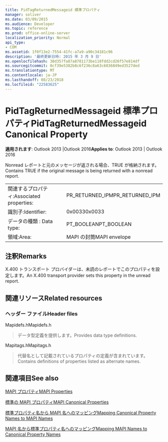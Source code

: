 ```yaml
---
title: PidTagReturnedMessageid 標準プロパティ
manager: soliver
ms.date: 03/09/2015
ms.audience: Developer
ms.topic: reference
ms.prod: office-online-server
localization_priority: Normal
api_type:
- COM
ms.assetid: 1f0f13e2-7554-41fc-a7a9-a90c34181c96
description: '最終更新日時: 2015 年 3 月 9 日'
ms.openlocfilehash: 38d357fa87a8781173be118fdd2cd26f57e814df
ms.sourcegitcommit: 0cf39e5382b8c6f236c8a63c6036849ed3527ded
ms.translationtype: MT
ms.contentlocale: ja-JP
ms.lasthandoff: 08/23/2018
ms.locfileid: "22583625"
---
```

# <a name="pidtagreturnedmessageid-canonical-property"></a><span data-ttu-id="2b9ac-103">PidTagReturnedMessageid 標準プロパティ</span><span class="sxs-lookup"><span data-stu-id="2b9ac-103">PidTagReturnedMessageid Canonical Property</span></span>

  
  
<span data-ttu-id="2b9ac-104">**適用されます**: Outlook 2013 |Outlook 2016</span><span class="sxs-lookup"><span data-stu-id="2b9ac-104">**Applies to**: Outlook 2013 | Outlook 2016</span></span> 
  
<span data-ttu-id="2b9ac-105">Nonread レポートと元のメッセージが返される場合、TRUE が格納されます。</span><span class="sxs-lookup"><span data-stu-id="2b9ac-105">Contains TRUE if the original message is being returned with a nonread report.</span></span>
  
|||
|:-----|:-----|
|<span data-ttu-id="2b9ac-106">関連するプロパティ:</span><span class="sxs-lookup"><span data-stu-id="2b9ac-106">Associated properties:</span></span>  <br/> |<span data-ttu-id="2b9ac-107">PR_RETURNED_IPM</span><span class="sxs-lookup"><span data-stu-id="2b9ac-107">PR_RETURNED_IPM</span></span>  <br/> |
|<span data-ttu-id="2b9ac-108">識別子:</span><span class="sxs-lookup"><span data-stu-id="2b9ac-108">Identifier:</span></span>  <br/> |<span data-ttu-id="2b9ac-109">0x0033</span><span class="sxs-lookup"><span data-stu-id="2b9ac-109">0x0033</span></span>  <br/> |
|<span data-ttu-id="2b9ac-110">データの種類 : </span><span class="sxs-lookup"><span data-stu-id="2b9ac-110">Data type:</span></span>  <br/> |<span data-ttu-id="2b9ac-111">PT_BOOLEAN</span><span class="sxs-lookup"><span data-stu-id="2b9ac-111">PT_BOOLEAN</span></span>  <br/> |
|<span data-ttu-id="2b9ac-112">領域:</span><span class="sxs-lookup"><span data-stu-id="2b9ac-112">Area:</span></span>  <br/> |<span data-ttu-id="2b9ac-113">MAPI の封筒</span><span class="sxs-lookup"><span data-stu-id="2b9ac-113">MAPI envelope</span></span>  <br/> |
   
## <a name="remarks"></a><span data-ttu-id="2b9ac-114">注釈</span><span class="sxs-lookup"><span data-stu-id="2b9ac-114">Remarks</span></span>

<span data-ttu-id="2b9ac-115">X.400 トランスポート プロバイダーは、未読のレポートでこのプロパティを設定します。</span><span class="sxs-lookup"><span data-stu-id="2b9ac-115">An X.400 transport provider sets this property in the unread report.</span></span>
  
## <a name="related-resources"></a><span data-ttu-id="2b9ac-116">関連リソース</span><span class="sxs-lookup"><span data-stu-id="2b9ac-116">Related resources</span></span>

### <a name="header-files"></a><span data-ttu-id="2b9ac-117">ヘッダー ファイル</span><span class="sxs-lookup"><span data-stu-id="2b9ac-117">Header files</span></span>

<span data-ttu-id="2b9ac-118">Mapidefs.h</span><span class="sxs-lookup"><span data-stu-id="2b9ac-118">Mapidefs.h</span></span>
  
> <span data-ttu-id="2b9ac-119">データ型定義を提供します。</span><span class="sxs-lookup"><span data-stu-id="2b9ac-119">Provides data type definitions.</span></span>
    
<span data-ttu-id="2b9ac-120">Mapitags.h</span><span class="sxs-lookup"><span data-stu-id="2b9ac-120">Mapitags.h</span></span>
  
> <span data-ttu-id="2b9ac-121">代替名として記載されているプロパティの定義が含まれています。</span><span class="sxs-lookup"><span data-stu-id="2b9ac-121">Contains definitions of properties listed as alternate names.</span></span>
    
## <a name="see-also"></a><span data-ttu-id="2b9ac-122">関連項目</span><span class="sxs-lookup"><span data-stu-id="2b9ac-122">See also</span></span>



[<span data-ttu-id="2b9ac-123">MAPI プロパティ</span><span class="sxs-lookup"><span data-stu-id="2b9ac-123">MAPI Properties</span></span>](mapi-properties.md)
  
[<span data-ttu-id="2b9ac-124">標準の MAPI プロパティ</span><span class="sxs-lookup"><span data-stu-id="2b9ac-124">MAPI Canonical Properties</span></span>](mapi-canonical-properties.md)
  
[<span data-ttu-id="2b9ac-125">標準プロパティ名から MAPI 名へのマッピング</span><span class="sxs-lookup"><span data-stu-id="2b9ac-125">Mapping Canonical Property Names to MAPI Names</span></span>](mapping-canonical-property-names-to-mapi-names.md)
  
[<span data-ttu-id="2b9ac-126">MAPI 名から標準プロパティ名へのマッピング</span><span class="sxs-lookup"><span data-stu-id="2b9ac-126">Mapping MAPI Names to Canonical Property Names</span></span>](mapping-mapi-names-to-canonical-property-names.md)


